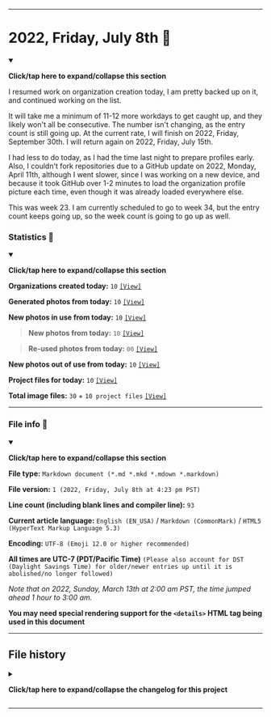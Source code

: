 
***

# 2022, Friday, July 8th 📅

<details open><summary><p lang="en"><b>Click/tap here to expand/collapse this section</b></p></summary>

I resumed work on organization creation today, I am pretty backed up on it, and continued working on the list.

It will take me a minimum of 11-12 more workdays to get caught up, and they likely won't all be consecutive. The number isn't changing, as the entry count is still going up. At the current rate, I will finish on 2022, Friday, September 30th. I will return again on 2022, Friday, July 15th.

I had less to do today, as I had the time last night to prepare profiles early. Also, I couldn't fork repositories due to a GitHub update on 2022, Monday, April 11th, although I went slower, since I was working on a new device, and because it took GitHub over 1-2 minutes to load the organization profile picture each time, even though it was already loaded everywhere else.

This was week 23. I am currently scheduled to go to week 34, but the entry count keeps going up, so the week count is going to go up as well. <!-- It is going up much slower now, and hasn't gone up very much in the past week. !-->

</details>

### Statistics 📝

<details open><summary><p lang="en"><b>Click/tap here to expand/collapse this section</b></p></summary>

**Organizations created today:** `10` [`[View]`](/NewOrgs/2022/07_July/README.md#2022-july-8th)

**Generated photos from today:** `10` [`[View]`](/OrganizationGraphics/ByDate/2022/July/08/Generated/)

**New photos in use from today:** `10` [`[View]`](/OrganizationGraphics/ByDate/2022/July/08/Used/)

> **New photos from today:** `10` [`[View]`](/OrganizationGraphics/ByDate/2022/July/08/Used/)

> **Re-used photos from today:** `00` [`[View]`](/OrganizationGraphics/ByDate/2022/July/08/Used/)

**New photos out of use from today:** `10` [`[View]`](/OrganizationGraphics/ByDate/2022/July/08/Unused/)

**Project files for today:** `10` [`[View]`](/OrganizationGraphics/ByDate/2022/July/08/Unused/Project_Files/)

**Total image files:** `30` + `10 project files` [`[View]`](/OrganizationGraphics/ByDate/2022/July/08/)

<!-- TODO
NTS: If there are no project files for a week, don't remove the counter, just blank it (set it to 0)
!-->

</details>

***

### File info 📜

<details open><summary><p lang="en"><b>Click/tap here to expand/collapse this section</b></p></summary>

**File type:** `Markdown document (*.md *.mkd *.mdown *.markdown)`

**File version:** `1 (2022, Friday, July 8th at 4:23 pm PST)`

**Line count (including blank lines and compiler line):** `93`

**Current article language:** `English (EN_USA)` / `Markdown (CommonMark)` / `HTML5 (HyperText Markup Language 5.3)`

**Encoding:** `UTF-8 (Emoji 12.0 or higher recommended)`

**All times are UTC-7 (PDT/Pacific Time)** `(Please also account for DST (Daylight Savings Time) for older/newer entries up until it is abolished/no longer followed)`

_Note that on 2022, Sunday, March 13th at 2:00 am PST, the time jumped ahead 1 hour to 3:00 am._

**You may need special rendering support for the `<details>` HTML tag being used in this document**

</details>

***

## File history

<details><summary><p lang="en"><b>Click/tap here to expand/collapse the changelog for this project</b></p></summary>

<details><summary><p lang="en"><b>Version 1 (2022, Friday, July 8th at 4:23 pm PST)</b></p></summary>

**This version was made by:** [`@seanpm2001`](https://github.com/seanpm2001/)

> Changes:

- [x] Started the file
- [x] Added the title section
- [x] Added the `research notes` section
- [x] Added the `statistics` section
- [x] Added the `file info` section
- [x] Added the `file history` section
- [ ] No other changes in version 1

</details>

</details>

***
